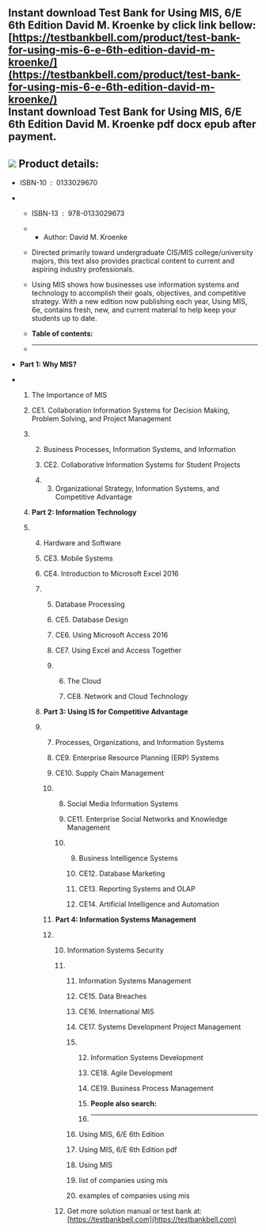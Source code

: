 Instant download **Test Bank for Using MIS, 6/E 6th Edition David M. Kroenke** by click link bellow:  
[https://testbankbell.com/product/test-bank-for-using-mis-6-e-6th-edition-david-m-kroenke/](https://testbankbell.com/product/test-bank-for-using-mis-6-e-6th-edition-david-m-kroenke/)  
**Instant download Test Bank for Using MIS, 6/E 6th Edition David M. Kroenke pdf docx epub after payment.**
-----------------------------------------------------------------------------------------------------------


![](https://testbankbell.com/wp-content/uploads/2023/05/0133029670.jpg)
**Product details:**
--------------------


* ISBN-10 ‏ : ‎ 0133029670
* * ISBN-13 ‏ : ‎ 978-0133029673
  * * Author: David M. Kroenke
   
  * Directed primarily toward undergraduate CIS/MIS college/university majors, this text also provides practical content to current and aspiring industry professionals.
 
  * Using MIS shows how businesses use information systems and technology to accomplish their goals, objectives, and competitive strategy. With a new edition now publishing each year, Using MIS, 6e, contains fresh, new, and current material to help keep your students up to date.
  * **Table of contents:**
  * ----------------------
 
* **Part 1: Why MIS?**

* 1. The Importance of MIS
 
  2. CE1. Collaboration Information Systems for Decision Making, Problem Solving, and Project Management
 
  3. 2. Business Processes, Information Systems, and Information
    
     3. CE2. Collaborative Information Systems for Student Projects
    
     4. 3. Organizational Strategy, Information Systems, and Competitive Advantage
       
  4. **Part 2: Information Technology**
 
  5. 4. Hardware and Software
    
     5. CE3. Mobile Systems
    
     6. CE4. Introduction to Microsoft Excel 2016
    
     7. 5. Database Processing
       
        6. CE5. Database Design
       
        7. CE6. Using Microsoft Access 2016
       
        8. CE7. Using Excel and Access Together
       
        9. 6. The Cloud
          
           7. CE8. Network and Cloud Technology
          
     8. **Part 3: Using IS for Competitive Advantage**
    
     9. 7. Processes, Organizations, and Information Systems
       
        8. CE9. Enterprise Resource Planning (ERP) Systems
       
        9. CE10. Supply Chain Management
       
        10. 8. Social Media Information Systems
           
            9. CE11. Enterprise Social Networks and Knowledge Management
           
            10. 9. Business Intelligence Systems
               
                10. CE12. Database Marketing
               
                11. CE13. Reporting Systems and OLAP
               
                12. CE14. Artificial Intelligence and Automation
               
        11. **Part 4: Information Systems Management**
       
        12. 10. Information Systems Security
           
            11. 11. Information Systems Management
               
                12. CE15. Data Breaches
               
                13. CE16. International MIS
               
                14. CE17. Systems Development Project Management
               
                15. 12. Information Systems Development
                   
                    13. CE18. Agile Development
                   
                    14. CE19. Business Process Management
                    15. **People also search:**
                    16. -----------------------
                   
                16. Using MIS, 6/E 6th Edition
               
                17. Using MIS, 6/E 6th Edition pdf
               
                18. Using MIS
               
                19. list of companies using mis
               
                20. examples of companies using mis
               
            12.  Get more solution manual or test bank at: [https://testbankbell.com](https://testbankbell.com)
